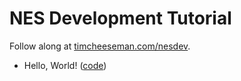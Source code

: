 # NES Development Tutorial

Follow along at [timcheeseman.com/nesdev](http://timcheeseman.com/nesdev).

 - Hello, World! ([code](https://github.com/cirla/nesdev/tree/hello_world))

